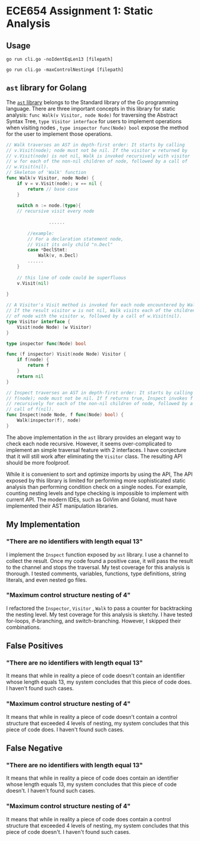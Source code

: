 # ECE654 Assignment 1: Static Analysis


## Usage
`go run cli.go -noIdentEqLen13 [filepath]`

`go run cli.go -maxControlNesting4 [filepath]`

##   `ast` library for Golang
The [`ast` library](https://pkg.go.dev/go/ast) belongs to the Standard library of the Go programming language. There are three important concepts in this library for static analysis: 
`func Walk(v Visitor, node Node)` for traversing the Abstract Syntax Tree, `type Visitor interface` for users to implement operations when visiting nodes , `type inspector func(Node) bool` expose the method for the user to implement those operations.



```go
// Walk traverses an AST in depth-first order: It starts by calling
// v.Visit(node); node must not be nil. If the visitor w returned by
// v.Visit(node) is not nil, Walk is invoked recursively with visitor
// w for each of the non-nil children of node, followed by a call of
// w.Visit(nil).
// Skeleton of 'Walk' function
func Walk(v Visitor, node Node) {
    if v = v.Visit(node); v == nil {
        return // base case
	}
	
	switch n := node.(type){
    // recursive visit every node 
		
                ......
		
		//example: 
		// For a declaration statement node,
		// Visit its only child "n.Decl"
		case *DeclStmt:
			Walk(v, n.Decl)
		......		
	}
	
	// this line of code could be superfluous
	v.Visit(nil)
	
}
```

```go
// A Visitor's Visit method is invoked for each node encountered by Walk.
// If the result visitor w is not nil, Walk visits each of the children
// of node with the visitor w, followed by a call of w.Visit(nil).
type Visitor interface {
	Visit(node Node) (w Visitor)
}
```


```go
type inspector func(Node) bool

func (f inspector) Visit(node Node) Visitor {
	if f(node) {
		return f
	}
	return nil
}

// Inspect traverses an AST in depth-first order: It starts by calling
// f(node); node must not be nil. If f returns true, Inspect invokes f
// recursively for each of the non-nil children of node, followed by a
// call of f(nil).
func Inspect(node Node, f func(Node) bool) {
	Walk(inspector(f), node)
}
```

The above implementation in the `ast` library provides an elegant way to check each node recursive. However, it seems over-complicated to implement an simple traversal feature with 2 interfaces. I have conjecture that it will still work after eliminating the `Visitor` class. The resulting API should be  more foolproof. 

While it is convenient to sort and optimize imports by using the API, The API exposed by this library is limited for performing more sophisticated static analysis than performing condition check on a single nodes. For example, counting nesting levels and type checking is impossible to implement with current API. The modern IDEs, such as GoVim and Goland, must have implemented their AST manipulation libraries. 

## My Implementation

### "There are no identifiers with length equal 13"
I implement the `Inspect` function exposed by `ast` library. I use a channel to collect the result. Once my code found a positive case, it will pass the result to the channel and stops the traversal. My test coverage for this analysis is thorough. I tested comments, variables, functions, type definitions, string literals, and even nested go files. 

### "Maximum control structure nesting of 4"
I refactored the `Inspector`, `Visitor` , `Walk` to pass a counter for backtracking the nesting level. My test coverage for this analysis is sketchy. I have tested for-loops, if-branching, and switch-branching. However, I skipped their combinations. 


## False Positives 
### "There are no identifiers with length equal 13"
It means that  while in reality a piece of code doesn't contain an identifier whose length equals 13, my system concludes that this piece of code does. I haven't found such cases.


### "Maximum control structure nesting of 4"
It means that  while in reality a piece of code doesn't contain a control structure that exceeded 4 levels of nesting, my system concludes that this piece of code does. I haven't found such cases.

## False Negative
### "There are no identifiers with length equal 13"
It means that  while in reality a piece of code does contain an identifier whose length equals 13, my system concludes that this piece of code doesn't. I haven't found such cases.


### "Maximum control structure nesting of 4"
It means that  while in reality a piece of code does contain a control structure that exceeded 4 levels of nesting, my system concludes that this piece of code doesn't. I haven't found such cases.
